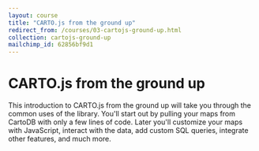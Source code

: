 ```yaml
---
layout: course
title: "CARTO.js from the ground up"
redirect_from: /courses/03-cartojs-ground-up.html
collection: cartojs-ground-up
mailchimp_id: 62856bf9d1
---
```

# CARTO.js from the ground up

This introduction to CARTO.js from the ground up will take you through the common uses of the library. You'll start out by pulling your maps from CartoDB with only a few lines of code. Later you'll customize your maps with JavaScript, interact with the data, add custom SQL queries, integrate other features, and much more.
